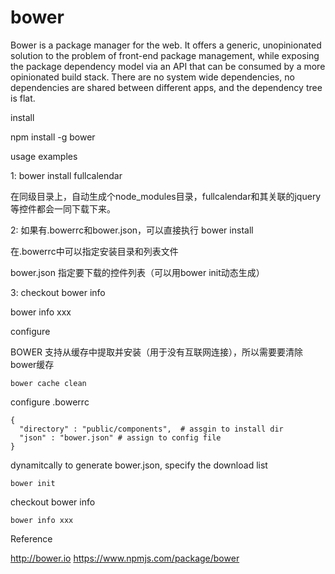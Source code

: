 # bower

Bower is a package manager for the web. It offers a generic, unopinionated solution to the problem of front-end package management, while exposing the package dependency model via an API that can be consumed by a more opinionated build stack. There are no system wide dependencies, no dependencies are shared between different apps, and the dependency tree is flat.

install

npm install -g bower

usage examples

1: bower install fullcalendar
    
  在同级目录上，自动生成个node_modules目录，fullcalendar和其关联的jquery等控件都会一同下载下来。
    
2: 如果有.bowerrc和bower.json，可以直接执行 bower install
  
  在.bowerrc中可以指定安装目录和列表文件
    
  bower.json 指定要下载的控件列表（可以用bower init动态生成）

3: checkout bower info
  
  bower info xxx
  
configure

  BOWER 支持从缓存中提取并安装（用于没有互联网连接），所以需要要清除bower缓存  

    bower cache clean
 
  configure .bowerrc
 
    {
      "directory" : "public/components",  # assgin to install dir
      "json" : "bower.json" # assign to config file
    } 

  dynamitcally to generate bower.json, specify the download list

    bower init
 
  checkout bower info
  
    bower info xxx
  
Reference

  http://bower.io
  https://www.npmjs.com/package/bower

  
  
